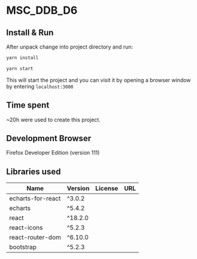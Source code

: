 # MSC_DDB_D6

## Install & Run
After unpack change into project directory and run:

```bash
yarn install
```

```bash
yarn start
```
This will start the project and you can visit it by opening a browser window by entering ```localhost:3000```


## Time spent
~20h were used to create this project.

## Development Browser
Firefox Developer Edition (version 111)


## Libraries used
| Name              | Version | License | URL |
|-------------------|---------|---------|-----|
| echarts-for-react | ^3.0.2  |         |     |
| echarts           | ^5.4.2  |         |     |
| react             | ^18.2.0 |         |     |
| react-icons       | ^5.2.3  |         |     |
| react-router-dom  | ^6.10.0 |         |     |
| bootstrap         | ^5.2.3  |         |     |